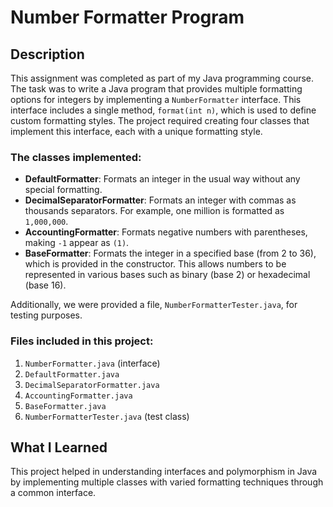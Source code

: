 # Number Formatter Program

## Description
This assignment was completed as part of my Java programming course. The task was to write a Java program that provides multiple formatting options for integers by implementing a `NumberFormatter` interface. This interface includes a single method, `format(int n)`, which is used to define custom formatting styles. The project required creating four classes that implement this interface, each with a unique formatting style.

### The classes implemented:
- **DefaultFormatter**: Formats an integer in the usual way without any special formatting.
- **DecimalSeparatorFormatter**: Formats an integer with commas as thousands separators. For example, one million is formatted as `1,000,000`.
- **AccountingFormatter**: Formats negative numbers with parentheses, making `-1` appear as `(1)`.
- **BaseFormatter**: Formats the integer in a specified base (from 2 to 36), which is provided in the constructor. This allows numbers to be represented in various bases such as binary (base 2) or hexadecimal (base 16).

Additionally, we were provided a file, `NumberFormatterTester.java`, for testing purposes. 
### Files included in this project:
1. `NumberFormatter.java` (interface)
2. `DefaultFormatter.java`
3. `DecimalSeparatorFormatter.java`
4. `AccountingFormatter.java`
5. `BaseFormatter.java`
6. `NumberFormatterTester.java` (test class)

## What I Learned
This project helped in understanding interfaces and polymorphism in Java by implementing multiple classes with varied formatting techniques through a common interface.
